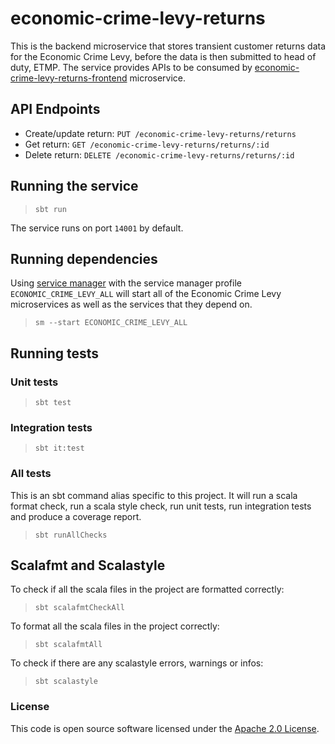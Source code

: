 # economic-crime-levy-returns

This is the backend microservice that stores transient customer returns data for the Economic Crime Levy, before the data
is then submitted to head of duty, ETMP. 
The service provides APIs to be consumed by [economic-crime-levy-returns-frontend](https://github.com/hmrc/economic-crime-levy-returns-frontend) microservice.

## API Endpoints

- Create/update return: `PUT /economic-crime-levy-returns/returns`  
- Get return: `GET /economic-crime-levy-returns/returns/:id`  
- Delete return: `DELETE /economic-crime-levy-returns/returns/:id`

## Running the service

> `sbt run`

The service runs on port `14001` by default.

## Running dependencies

Using [service manager](https://github.com/hmrc/service-manager)
with the service manager profile `ECONOMIC_CRIME_LEVY_ALL` will start
all of the Economic Crime Levy microservices as well as the services
that they depend on.

> `sm --start ECONOMIC_CRIME_LEVY_ALL`

## Running tests

### Unit tests

> `sbt test`

### Integration tests

> `sbt it:test`

### All tests

This is an sbt command alias specific to this project. It will run a scala format
check, run a scala style check, run unit tests, run integration tests and produce a coverage report.
> `sbt runAllChecks`

## Scalafmt and Scalastyle

To check if all the scala files in the project are formatted correctly:
> `sbt scalafmtCheckAll`

To format all the scala files in the project correctly:
> `sbt scalafmtAll`

To check if there are any scalastyle errors, warnings or infos:
> `sbt scalastyle`

### License

This code is open source software licensed under
the [Apache 2.0 License]("http://www.apache.org/licenses/LICENSE-2.0.html").